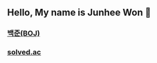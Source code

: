 ## Hello, My name is Junhee Won 👋

### [백준(BOJ)](https://www.acmicpc.net/user/wwoon63)
### [solved.ac](https://solved.ac/profile/wwoon63)
